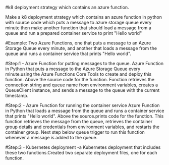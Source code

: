 #k8 deployment strategy which contains an azure function.

Make a k8 deployment strategy which contains an azure function in python with source code which puts a message to azure storage queue every minute then make another function that  should load a message from a queue and run a prepared container service to print "Hello world" 

#Example:
Two Azure Functions, one that puts a message to an Azure Storage Queue every minute, and another that loads a message from the queue and runs a container service that prints "Hello world".

#Step:1 -
Azure Function for putting messages to the queue.
Azure Function in Python that puts a message to the Azure Storage Queue every minute.using the Azure Functions Core Tools to create and deploy this function. Above the source code for the function.
Function retrieves the connection string and queue name from environment variables, creates a QueueClient instance, and sends a message to the queue with the current timestamp.

#Step:2 -
Azure Function for running the container service
Azure Function in Python that loads a message from the queue and runs a container service that prints "Hello world". Above the source.prints code for the function.
This function retrieves the message from the queue, retrieves the container group details and credentials from environment variables, and restarts the container group. Next step below queue trigger to run this function whenever a message is added to the queue.

#Step:3 -
Kubernetes deployment -a Kubernetes deployment that includes these two functions.Created two separate deployment files, one for each function.
